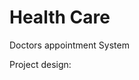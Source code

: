 <h1>Health Care</h1>
<p> Doctors appointment System</p>
<span>Project design:</span>
<a href="https://whimsical.com/doc-portal-4W7mhr6JzAuQ5BDnghsBva" >